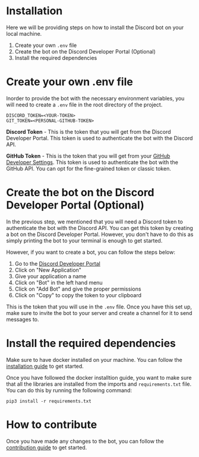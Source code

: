 # Installation

Here we will be providing steps on how to install the Discord bot on your local machine.

1. Create your own `.env` file
2. Create the bot on the Discord Developer Portal (Optional)
3. Install the required dependencies

# Create your own .env file

Inorder to provide the bot with the necessary environment variables, you will need to create a `.env` file in the root directory of the project.

```env
DISCORD_TOKEN=<YOUR-TOKEN>
GIT_TOKEN=<PERSONAL-GITHUB-TOKEN>
```

**Discord Token** - This is the token that you will get from the Discord Developer Portal. This token is used to authenticate the bot with the Discord API.

**GitHub Token** - This is the token that you will get from your [GitHub Developer Settings](https://github.com/settings/tokens). This token is used to authenticate the bot with the GitHub API. You can opt for the fine-grained token or classic token.

# Create the bot on the Discord Developer Portal (Optional)

In the previous step, we mentioned that you will need a Discord token to authenticate the bot with the Discord API. You can get this token by creating a bot on the Discord Developer Portal. However, you don't have to do this as simply printing the bot to your terminal is enough to get started.

However, if you want to create a bot, you can follow the steps below:

1. Go to the [Discord Developer Portal](https://discord.com/developers/applications)
2. Click on "New Application"
3. Give your application a name
4. Click on "Bot" in the left hand menu
5. Click on "Add Bot" and give the proper permissions
6. Click on "Copy" to copy the token to your clipboard

This is the token that you will use in the `.env` file. Once you have this set up, make sure to invite the bot to your server and create a channel for it to send messages to.

# Install the required dependencies

Make sure to have docker installed on your machine. You can follow the [installation guide](https://docs.docker.com/get-docker/) to get started.

Once you have followed the docker installtion guide, you want to make sure that all the libraries are installed from the imports and `requirements.txt` file. You can do this by running the following command:

```
pip3 install -r requirements.txt
```

# How to contribute

Once you have made any changes to the bot, you can follow the [contribution guide](https://github.com/colorstackatuw/ColorStack-Discord-Bot/blob/main/CONTRIBUTING.md) to get started.
